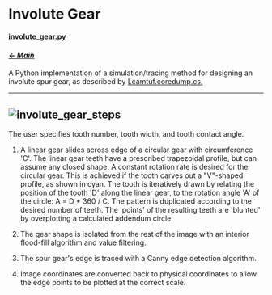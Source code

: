 # Involute Gear

**[involute_gear.py](involute_gear.py)**

#### _[&larr; Main](index.md)_

A Python implementation of a simulation/tracing method for designing an involute spur gear, as described by [Lcamtuf.coredump.cs.](https://lcamtuf.coredump.cx/gcnc/ch6/)

---
![involute_gear_steps](https://github.com/user-attachments/assets/03c3e843-4c55-4504-bb1c-051f6ccfbed6)
---
The user specifies tooth number, tooth width, and tooth contact angle.

1. A linear gear slides across edge of a circular gear with circumference 'C'. The linear gear teeth have a prescribed trapezoidal profile, but can assume any closed shape. A constant rotation rate is desired for the circular gear. This is achieved if the tooth carves out a "V"-shaped profile, as shown in cyan. The tooth is iteratively drawn by relating the position of the tooth 'D' along the linear gear, to the rotation angle 'A' of the circle: A = D * 360 / C. The pattern is duplicated according to the desired number of teeth. The 'points' of the resulting teeth are 'blunted' by overplotting a calculated addendum circle.

2. The gear shape is isolated from the rest of the image with an interior flood-fill algorithm and value filtering.

3. The spur gear's edge is traced with a Canny edge detection algorithm.

4. Image coordinates are converted back to physical coordinates to allow the edge points to be plotted at the correct scale.
